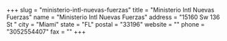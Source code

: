 +++
slug = "ministerio-intl-nuevas-fuerzas"
title = "Ministerio Intl Nuevas Fuerzas"
name = "Ministerio Intl Nuevas Fuerzas"
address = "15160 Sw 136 St "
city = "Miami"
state = "FL"
postal = "33196"
website = ""
phone = "3052554407"
fax = ""
+++
